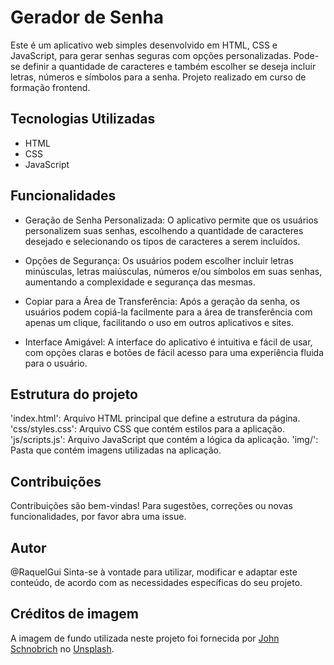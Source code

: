 # Gerador de Senha

Este é um aplicativo web simples desenvolvido em HTML, CSS e JavaScript, para gerar senhas seguras com opções personalizadas. 
Pode-se definir a quantidade de caracteres e também escolher se deseja incluir letras, números e símbolos para a senha.
Projeto realizado em curso de formação frontend.

## Tecnologias Utilizadas

- HTML
- CSS
- JavaScript

## Funcionalidades

-  Geração de Senha Personalizada: 
    O aplicativo permite que os usuários personalizem suas senhas, escolhendo a quantidade de caracteres desejado e selecionando os tipos de caracteres a serem incluídos.

- Opções de Segurança: 
    Os usuários podem escolher incluir letras minúsculas, letras maiúsculas, números e/ou símbolos em suas senhas, aumentando a complexidade e segurança das mesmas.

- Copiar para a Área de Transferência: 
    Após a geração da senha, os usuários podem copiá-la facilmente para a área de transferência com apenas um clique, facilitando o uso em outros aplicativos e sites.

- Interface Amigável: 
    A interface do aplicativo é intuitiva e fácil de usar, com opções claras e botões de fácil acesso para uma experiência fluida para o usuário.
  

## Estrutura do projeto

'index.html': Arquivo HTML principal que define a estrutura da página.
'css/styles.css': Arquivo CSS que contém estilos para a aplicação.
'js/scripts.js': Arquivo JavaScript que contém a lógica da aplicação.
'img/': Pasta que contém imagens utilizadas na aplicação.

## Contribuições

Contribuições são bem-vindas! 
Para sugestões, correções ou novas funcionalidades, por favor abra uma issue. 

## Autor

@RaquelGui
Sinta-se à vontade para utilizar, modificar e adaptar este conteúdo, de acordo com as necessidades específicas do seu projeto.

## Créditos de imagem

A imagem de fundo utilizada neste projeto foi fornecida por [John Schnobrich](https://unsplash.com/@johnishappysometimes) no [Unsplash](https://unsplash.com).



  